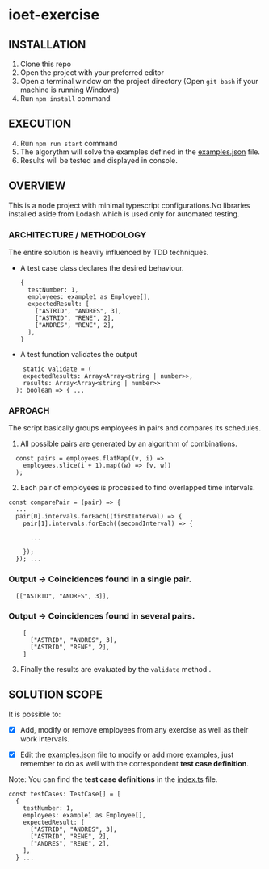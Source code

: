 # ioet-exercise

## INSTALLATION

1) Clone this repo
2) Open the project with your preferred editor
3) Open a terminal window on the project directory (Open `git bash` if your machine is running Windows)
4) Run `npm install` command  

## EXECUTION

4) Run `npm run start` command
5) The algorythm will solve the examples defined in the [examples.json](./examples.json) file.
6) Results will be tested and displayed in console.

## OVERVIEW

This is a node project with minimal typescript configurations.No libraries installed aside from Lodash which is used only for automated testing.

### ARCHITECTURE / METHODOLOGY

The entire solution is heavily influenced by TDD techniques. 

- A test case class declares the desired behaviour.
  ```
  {
    testNumber: 1,
    employees: example1 as Employee[],
    expectedResult: [
      ["ASTRID", "ANDRES", 3],
      ["ASTRID", "RENE", 2],
      ["ANDRES", "RENE", 2],
    ],
  }
  ```
- A test function validates the output
```
    static validate = (
    expectedResults: Array<Array<string | number>>,
    results: Array<Array<string | number>>
  ): boolean => { ...
```

### APROACH
The script basically groups employees in pairs and compares its schedules. 

1) All possible pairs are generated by an algorithm of combinations.

```
  const pairs = employees.flatMap((v, i) =>
    employees.slice(i + 1).map((w) => [v, w])
  );
```

2) Each pair of employees is processed to find overlapped time intervals.

```
const comparePair = (pair) => {
  ...
  pair[0].intervals.forEach((firstInterval) => {
    pair[1].intervals.forEach((secondInterval) => {
      
      ...
    
    });
  }); ...
```
### Output -> Coincidences found in a single pair.
```
  [["ASTRID", "ANDRES", 3]],
```

### Output -> Coincidences found in several pairs.
```
    [
      ["ASTRID", "ANDRES", 3],
      ["ASTRID", "RENE", 2],
    ]
```

3) Finally the results are evaluated by the ```validate``` method . 

## SOLUTION SCOPE

It is possible to:

- [x] Add, modify or remove employees from any exercise as well as their work intervals. 

- [x] Edit the [examples.json](./examples.json) file to modify or add more examples, 
just remember to do as well with the correspondent **test case definition**. 

Note: You can find the **test case definitions** in the [index.ts](./index.ts) file.

```
const testCases: TestCase[] = [
  {
    testNumber: 1,
    employees: example1 as Employee[],
    expectedResult: [
      ["ASTRID", "ANDRES", 3],
      ["ASTRID", "RENE", 2],
      ["ANDRES", "RENE", 2],
    ],
  } ...
```











